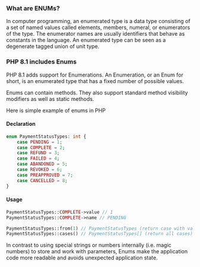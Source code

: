### What are ENUMs?

In computer programming, an enumerated type is a data type consisting of a set of named values called elements, members, numeral, or enumerators of the type. The enumerator names are usually identifiers that behave as constants in the language. An enumerated type can be seen as a degenerate tagged union of unit type.

### PHP 8.1 includes Enums

PHP 8.1 adds support for Enumerations. An Enumeration, or an Enum for short, is an enumerated type that has a fixed number of possible values.

Enums can contain methods. They also support standard method visibility modifiers as well as static methods.

Here is simple example of enums in PHP

#### Declaration
```php
enum PaymentStatusTypes: int {
    case PENDING = 1;
    case COMPLETE = 2;
    case REFUND = 3;
    case FAILED = 4;
    case ABANDONED = 5;
    case REVOKED = 6;
    case PREAPPROVED = 7;
    case CANCELLED = 8;
}
```

#### Usage

```php
PaymentStatusTypes::COMPLETE->value // 1
PaymentStatusTypes::COMPLETE->name // PENDING

PaymentStatusTypes::from(1) // PaymentStatusTypes (return case with value 1)
PaymentStatusTypes::cases() // PaymentStatusTypes[] (return all cases)
```

In contrast to using special strings or numbers internally (i.e. magic numbers) to store and work with parameters, Enums make the application code more readable and avoids unexpected application state.
